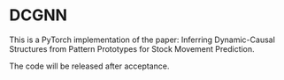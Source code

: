 # DCGNN

This is a PyTorch implementation of the paper: Inferring Dynamic-Causal Structures from Pattern Prototypes for Stock Movement Prediction.

The code will be released after acceptance.
